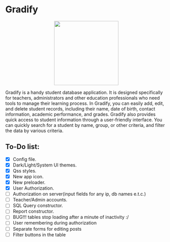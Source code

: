# Gradify

<p align="center">
  <img src="https://storage.cloudconvert.com/tasks/a4c4fdc2-464e-465c-b02e-12a2093cb8ff/AppIcon_512x512x32.png?AWSAccessKeyId=cloudconvert-production&Expires=1679936640&Signature=sdBiryzJLgEYPF4fMjvYNSZCNs8%3D&response-content-disposition=attachment%3B%20filename%3D%22AppIcon_512x512x32.png%22&response-content-type=image%2Fpng" width="200" height="200">
</p>

Gradify is a handy student database application. It is designed specifically for teachers, administrators and other education professionals who need tools to manage their learning process.
In Gradify, you can easily add, edit, and delete student records, including their name, date of birth, contact information, academic performance, and grades.
Gradify also provides quick access to student information through a user-friendly interface. You can quickly search for a student by name, group, or other criteria, and filter the data by various criteria.



## To-Do list:
- [X] Config file.
- [X] Dark/Light/System UI themes.
- [X] Qss styles.
- [X] New app icon.
- [X] New preloader.
- [X] User Authorization.
- [ ] Authorization on server(input fields for any ip, db names e.t.c.)
- [ ] Teacher/Admin accounts.
- [ ] SQL Query constructor.
- [ ] Report constructor.
- [ ] BUG!!! tables stop loading after a minute of inactivity :/
- [ ] User remembering during authorization
- [ ] Separate forms for editing posts
- [ ] Filter buttons in the table
